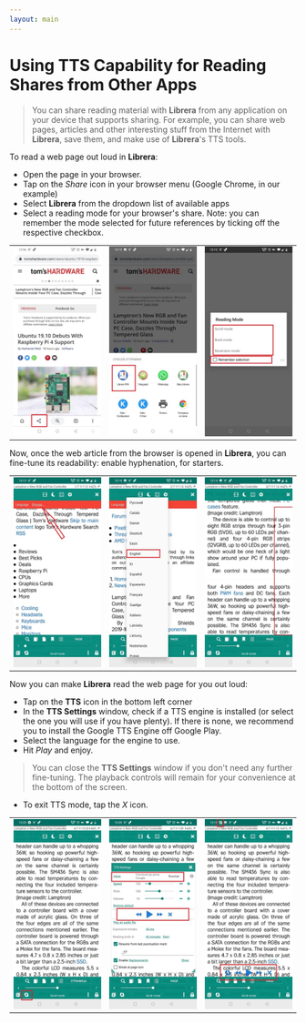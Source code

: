 ```yaml
---
layout: main
---
```


# Using TTS Capability for Reading Shares from Other Apps
> You can share reading material with **Librera** from any application on your device that supports sharing.
> For example, you can share web pages, articles and other interesting stuff from the Internet with **Librera**, save them, and make use of **Librera**'s TTS tools.

To read a web page out loud in **Librera**: 
* Open the page in your browser. 
* Tap on the _Share_ icon in your browser menu (Google Chrome, in our example)
* Select **Librera** from the dropdown list of available apps
* Select a reading mode for your browser's share. Note: you can remember the mode selected for future references by ticking off the respective checkbox.

||||
|-|-|-|
|![](1.jpg)|![](2.jpg)|![](3.jpg)|

Now, once the web article from the browser is opened in **Librera**, you can fine-tune its readability: enable hyphenation, for starters.

||||
|-|-|-|
|![](4.jpg)|![](5.jpg)|![](6.jpg)|

Now you can make **Librera** read the web page for you out loud:
* Tap on the **TTS** icon in the bottom left corner
* In the **TTS Settings** window, check if a TTS engine is installed (or select the one you will use if you have plenty). If there is none, we recommend you to install the Google TTS Engine off Google Play. 
* Select the language for the engine to use.
* Hit _Play_ and enjoy.

> You can close the **TTS Settings** window if you don't need any further fine-tuning. The playback controls will remain for your convenience at the bottom of the screen.
* To exit TTS mode, tap the _X_ icon.

||||
|-|-|-|
|![](7.jpg)|![](8.jpg)|![](10.jpg)|
